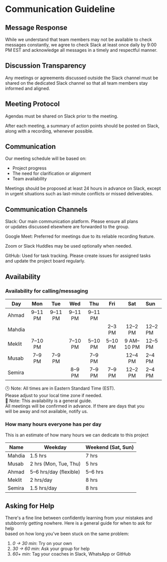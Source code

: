 # Communication Guideline

## Message Response

While we understand that team members may not be available to check messages constantly,
we agree to check Slack at least once daily by 9:00 PM EST and acknowledge all
messages in a timely and respectful manner.

## Discussion Transparency

Any meetings or agreements discussed outside the Slack channel must be shared
on the dedicated Slack channel
so that all team members stay informed and aligned.

## Meeting Protocol

Agendas must be shared on Slack prior to the meeting.

After each meeting, a summary of action points should be posted on Slack, along
with a recording, whenever possible.

## Communication

Our meeting schedule will be based on:

- Project progress  
- The need for clarification or alignment  
- Team availability  

Meetings should be proposed at least 24 hours in advance on Slack, except in
urgent situations such as last-minute conflicts or missed deliverables.

## Communication Channels

Slack: Our main communication platform. Please ensure all plans  
or updates discussed elsewhere are forwarded to the group.

Google Meet: Preferred for meetings due to its reliable recording feature.

Zoom or Slack Huddles may be used optionally when needed.

GitHub: Used for task tracking. Please create issues for assigned tasks  
and update the project board regularly.

## Availability

### Availability for calling/messaging

| Day     | Mon     | Tue     | Wed     | Thu     | Fri     | Sat        | Sun  |
|--------|:-------:|:-------:|:-------:|:-------:|:-------:|:----------:|:------|
| Ahmad  | 9–11 PM | 9–11 PM | 9–11 PM | 9–11 PM |         |            |       |
| Mahdia |         |         |         |         | 2–3 PM  | 12–2 PM    |12–2 PM|
| Meklit | 7–10 PM |         | 7–10 PM | 5–10 PM | 5–10 PM | 9 AM–10 PM |12–5 PM|
| Musab  | 7–9 PM  | 7–9 PM  |         | 7–9 PM  |         | 12–4 PM    | 2–4 PM|
| Semira |         |         | 8–9 PM  | 7–9 PM  | 7–9 PM  | 12–2 PM    | 2–4 PM|

🕒 Note: All times are in Eastern Standard Time (EST).  
Please adjust to your local time zone if needed.  
📌 Note: This availability is a general guide.  
All meetings will be confirmed in advance. If there are days that you  
will be away and not available, notify us.

### How many hours everyone has per day

This is an estimate of how many hours we can dedicate to this project

| Name    | Weekday                    | Weekend (Sat, Sun) |
|---------|----------------------------|---------------------|
| Mahdia  | 1.5 hrs                    | 7 hrs               |
| Musab   | 2 hrs (Mon, Tue, Thu)      | 5 hrs               |
| Ahmad   | 5–6 hrs/day (flexible)     | 5–6 hrs             |
| Meklit  | 2 hrs/day                  | 8 hrs               |
| Semira  | 1.5 hrs/day                | 8 hrs               |

## Asking for Help

There's a fine line between confidently learning from your mistakes and  
stubbornly getting nowhere. Here is a general guide for when to ask for help  
based on how long you’ve been stuck on the same problem:

1. _0 → 30 min_: Try on your own  
2. _30 → 60 min_: Ask your group for help  
3. _60+ min_: Tag your coaches in Slack, WhatsApp or GitHub
